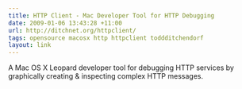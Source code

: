 ```yaml
---
title: HTTP Client - Mac Developer Tool for HTTP Debugging
date: 2009-01-06 13:43:28 +11:00
url: http://ditchnet.org/httpclient/
tags: opensource macosx http httpclient toddditchendorf
layout: link
---
```

A Mac OS X Leopard developer tool for debugging HTTP services by graphically creating & inspecting complex HTTP messages.

